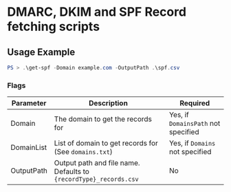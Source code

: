 # DMARC, DKIM and SPF Record fetching scripts

## Usage Example

```powershell
PS > .\get-spf -Domain example.com -OutputPath .\spf.csv
```
### Flags

|Parameter|Description|Required|
|---------|-----------|--------|
|Domain|The domain to get the records for|Yes, if ```DomainsPath``` not specified|  
|DomainList|List of domain to get records for (See ```domains.txt```)|Yes, if ```Domains``` not specified|
|OutputPath|Output path and file name. Defaults to ```{recordType}_records.csv```|No|
